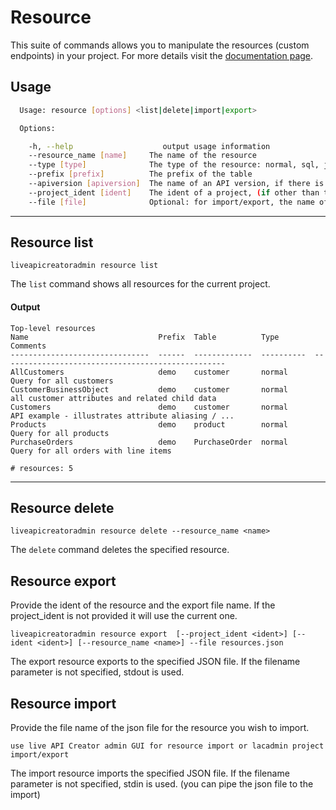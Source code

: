 # Resource

This suite of commands allows you to manipulate the resources (custom endpoints) in your project. For more details visit the [documentation page](http://ca-doc.espressologic.com/docs/logic-designer/rest-resources).

## Usage
```sh
  Usage: resource [options] <list|delete|import|export>

  Options:

    -h, --help                    output usage information
    --resource_name [name]     The name of the resource
    --type [type]              The type of the resource: normal, sql, javascript, storedproc, mongo
    --prefix [prefix]          The prefix of the table
    --apiversion [apiversion]  The name of an API version, if there is more than one - default v1
    --project_ident [ident]    The ident of a project, (if other than the current project
    --file [file]              Optional: for import/export, the name of a file to read from/save to, if unspecified, use stdin/stdout

```

***
## Resource list
    liveapicreatoradmin resource list

The `list` command shows all resources for the current project.

#### Output
	Top-level resources
	Name                             Prefix  Table          Type        Comments
	-------------------------------  ------  -------------  ----------  --------------------------------------------------
	AllCustomers                     demo    customer       normal      Query for all customers
	CustomerBusinessObject           demo    customer       normal      all customer attributes and related child data
	Customers                        demo    customer       normal      API example - illustrates attribute aliasing / ...
	Products                         demo    product        normal      Query for all products
	PurchaseOrders                   demo    PurchaseOrder  normal      Query for all orders with line items
	
	# resources: 5


***
## Resource delete
    liveapicreatoradmin resource delete --resource_name <name>

The `delete` command deletes the specified resource.

## Resource export
Provide the ident of the resource and the export file name. If the project_ident is not provided it will use the current one.
```
liveapicreatoradmin resource export  [--project_ident <ident>] [--ident <ident>] [--resource_name <name>] --file resources.json
```
The export resource exports to the specified JSON file. If the filename parameter is not specified, stdout is used.


## Resource import
Provide the file name of the json file for the resource you wish to import.
```
use live API Creator admin GUI for resource import or lacadmin project import/export
```
The import resource imports the specified JSON file. If the filename parameter is not specified, stdin is used. (you can pipe the json file to the import)

